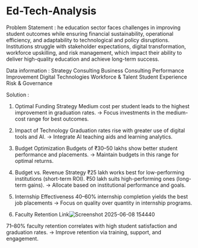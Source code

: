 # Ed-Tech-Analysis

Problem Statement :
he education sector faces challenges in improving student outcomes while ensuring financial sustainability, operational efficiency, and adaptability to technological and policy disruptions. Institutions struggle with stakeholder expectations, digital transformation, workforce upskilling, and risk management, which impact their ability to deliver high-quality education and achieve long-term success.

Data information :
Strategy Consulting
Business Consulting
Performance Improvement
Digital Technologies
Workforce & Talent
Student Experience
Risk & Governance

Solution : 
1. Optimal Funding Strategy
Medium cost per student leads to the highest improvement in graduation rates.
→ Focus investments in the medium-cost range for best outcomes.

2. Impact of Technology
Graduation rates rise with greater use of digital tools and AI.
→ Integrate AI teaching aids and learning analytics.

3. Budget Optimization
Budgets of ₹30–50 lakhs show better student performance and placements.
→ Maintain budgets in this range for optimal returns.

5. Budget vs. Revenue Strategy
₹25 lakh works best for low-performing institutions (short-term ROI).
₹50 lakh suits high-performing ones (long-term gains).
→ Allocate based on institutional performance and goals.

5. Internship Effectiveness
40–60% internship completion yields the best job placements
→ Focus on quality over quantity in internship programs.

6. Faculty Retention Link![Screenshot 2025-06-08 154440](https://github.com/user-attachments/assets/9d0d77a3-1db6-4d7c-947f-8a68b8f40746)

71–80% faculty retention correlates with high student satisfaction and graduation rates.
→ Improve retention via training, support, and engagement.

